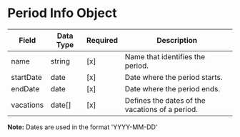 # Period Info Object
Field | Data Type | Required | Description
--- | --- | --- | ---
name | string | [x] | Name that identifies the period.
startDate | date | [x] | Date where the period starts.
endDate | date | [x] | Date where the period ends.
vacations | date[] | [x] | Defines the dates of the vacations of a period.

**Note:** Dates are used in the format 'YYYY-MM-DD'
